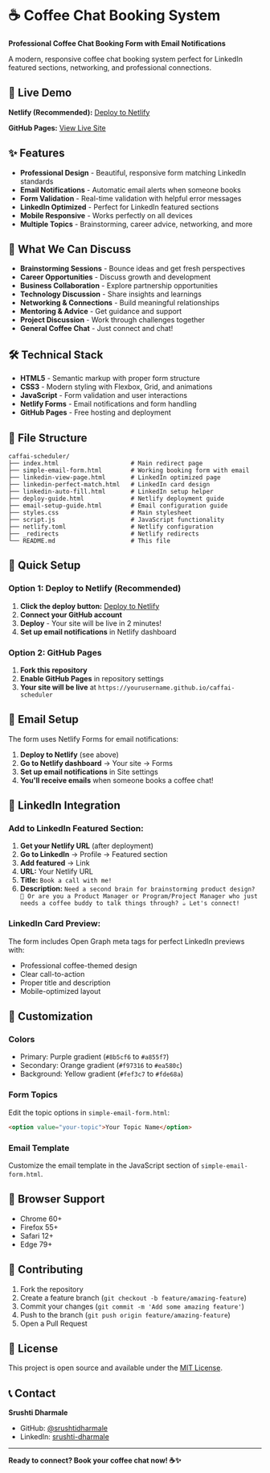 # ☕ Coffee Chat Booking System

**Professional Coffee Chat Booking Form with Email Notifications**

A modern, responsive coffee chat booking system perfect for LinkedIn featured sections, networking, and professional connections.

## 🚀 Live Demo

**Netlify (Recommended):** [Deploy to Netlify](https://app.netlify.com/start/deploy?repository=https://github.com/srushtidharmale/caffai-scheduler)

**GitHub Pages:** [View Live Site](https://srushtidharmale.github.io/caffai-scheduler/)

## ✨ Features

- **Professional Design** - Beautiful, responsive form matching LinkedIn standards
- **Email Notifications** - Automatic email alerts when someone books
- **Form Validation** - Real-time validation with helpful error messages
- **LinkedIn Optimized** - Perfect for LinkedIn featured sections
- **Mobile Responsive** - Works perfectly on all devices
- **Multiple Topics** - Brainstorming, career advice, networking, and more

## 🎯 What We Can Discuss

- **Brainstorming Sessions** - Bounce ideas and get fresh perspectives
- **Career Opportunities** - Discuss growth and development
- **Business Collaboration** - Explore partnership opportunities  
- **Technology Discussion** - Share insights and learnings
- **Networking & Connections** - Build meaningful relationships
- **Mentoring & Advice** - Get guidance and support
- **Project Discussion** - Work through challenges together
- **General Coffee Chat** - Just connect and chat!

## 🛠️ Technical Stack

- **HTML5** - Semantic markup with proper form structure
- **CSS3** - Modern styling with Flexbox, Grid, and animations
- **JavaScript** - Form validation and user interactions
- **Netlify Forms** - Email notifications and form handling
- **GitHub Pages** - Free hosting and deployment

## 📁 File Structure

```
caffai-scheduler/
├── index.html                    # Main redirect page
├── simple-email-form.html        # Working booking form with email
├── linkedin-view-page.html       # LinkedIn optimized page
├── linkedin-perfect-match.html   # LinkedIn card design
├── linkedin-auto-fill.html       # LinkedIn setup helper
├── deploy-guide.html             # Netlify deployment guide
├── email-setup-guide.html        # Email configuration guide
├── styles.css                    # Main stylesheet
├── script.js                     # JavaScript functionality
├── netlify.toml                  # Netlify configuration
├── _redirects                    # Netlify redirects
└── README.md                     # This file
```

## 🚀 Quick Setup

### Option 1: Deploy to Netlify (Recommended)

1. **Click the deploy button:** [Deploy to Netlify](https://app.netlify.com/start/deploy?repository=https://github.com/srushtidharmale/caffai-scheduler)
2. **Connect your GitHub account**
3. **Deploy** - Your site will be live in 2 minutes!
4. **Set up email notifications** in Netlify dashboard

### Option 2: GitHub Pages

1. **Fork this repository**
2. **Enable GitHub Pages** in repository settings
3. **Your site will be live** at `https://yourusername.github.io/caffai-scheduler`

## 📧 Email Setup

The form uses Netlify Forms for email notifications:

1. **Deploy to Netlify** (see above)
2. **Go to Netlify dashboard** → Your site → Forms
3. **Set up email notifications** in Site settings
4. **You'll receive emails** when someone books a coffee chat!

## 🔗 LinkedIn Integration

### Add to LinkedIn Featured Section:

1. **Get your Netlify URL** (after deployment)
2. **Go to LinkedIn** → Profile → Featured section
3. **Add featured** → Link
4. **URL:** Your Netlify URL
5. **Title:** `Book a call with me!`
6. **Description:** `Need a second brain for brainstorming product design? 🧠 Or are you a Product Manager or Program/Project Manager who just needs a coffee buddy to talk things through? ☕ Let's connect!`

### LinkedIn Card Preview:

The form includes Open Graph meta tags for perfect LinkedIn previews with:
- Professional coffee-themed design
- Clear call-to-action
- Proper title and description
- Mobile-optimized layout

## 🎨 Customization

### Colors
- Primary: Purple gradient (`#8b5cf6` to `#a855f7`)
- Secondary: Orange gradient (`#f97316` to `#ea580c`)
- Background: Yellow gradient (`#fef3c7` to `#fde68a`)

### Form Topics
Edit the topic options in `simple-email-form.html`:
```html
<option value="your-topic">Your Topic Name</option>
```

### Email Template
Customize the email template in the JavaScript section of `simple-email-form.html`.

## 📱 Browser Support

- Chrome 60+
- Firefox 55+
- Safari 12+
- Edge 79+

## 🤝 Contributing

1. Fork the repository
2. Create a feature branch (`git checkout -b feature/amazing-feature`)
3. Commit your changes (`git commit -m 'Add some amazing feature'`)
4. Push to the branch (`git push origin feature/amazing-feature`)
5. Open a Pull Request

## 📄 License

This project is open source and available under the [MIT License](LICENSE).

## 📞 Contact

**Srushti Dharmale**
- GitHub: [@srushtidharmale](https://github.com/srushtidharmale)
- LinkedIn: [srushti-dharmale](https://linkedin.com/in/srushti-dharmale-93438a248)

---

**Ready to connect? Book your coffee chat now! ☕✨**